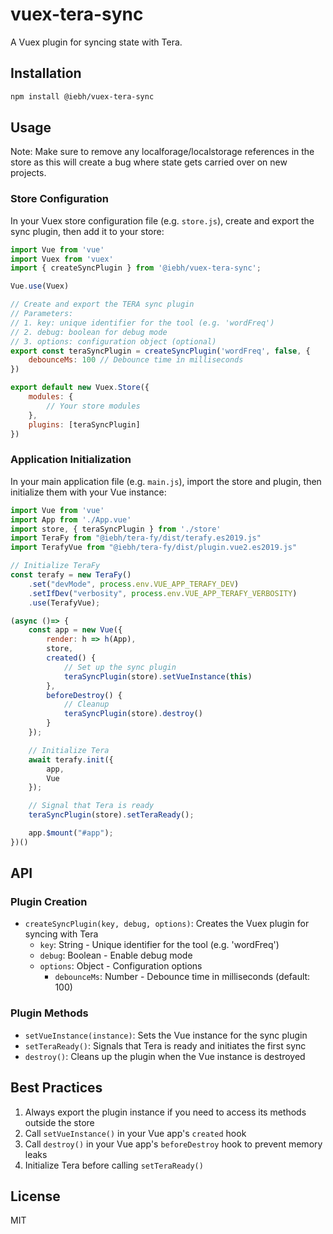 # vuex-tera-sync

A Vuex plugin for syncing state with Tera.

## Installation

```bash
npm install @iebh/vuex-tera-sync
```

## Usage

Note: Make sure to remove any localforage/localstorage references in the store as this will create a bug where state gets carried over on new projects.

### Store Configuration

In your Vuex store configuration file (e.g. `store.js`), create and export the sync plugin, then add it to your store:

```javascript
import Vue from 'vue'
import Vuex from 'vuex'
import { createSyncPlugin } from '@iebh/vuex-tera-sync';

Vue.use(Vuex)

// Create and export the TERA sync plugin
// Parameters:
// 1. key: unique identifier for the tool (e.g. 'wordFreq')
// 2. debug: boolean for debug mode
// 3. options: configuration object (optional)
export const teraSyncPlugin = createSyncPlugin('wordFreq', false, {
    debounceMs: 100 // Debounce time in milliseconds
})

export default new Vuex.Store({
    modules: {
        // Your store modules
    },
    plugins: [teraSyncPlugin]
})
```

### Application Initialization

In your main application file (e.g. `main.js`), import the store and plugin, then initialize them with your Vue instance:

```javascript
import Vue from 'vue'
import App from './App.vue'
import store, { teraSyncPlugin } from './store'
import TeraFy from "@iebh/tera-fy/dist/terafy.es2019.js"
import TerafyVue from "@iebh/tera-fy/dist/plugin.vue2.es2019.js"

// Initialize TeraFy
const terafy = new TeraFy()
    .set("devMode", process.env.VUE_APP_TERAFY_DEV)
    .setIfDev("verbosity", process.env.VUE_APP_TERAFY_VERBOSITY)
    .use(TerafyVue);

(async ()=> {
    const app = new Vue({
        render: h => h(App),
        store,
        created() {
            // Set up the sync plugin
            teraSyncPlugin(store).setVueInstance(this)
        },
        beforeDestroy() {
            // Cleanup
            teraSyncPlugin(store).destroy()
        }
    });

    // Initialize Tera
    await terafy.init({
        app,
        Vue
    });

    // Signal that Tera is ready
    teraSyncPlugin(store).setTeraReady();

    app.$mount("#app");
})()
```

## API

### Plugin Creation

- `createSyncPlugin(key, debug, options)`: Creates the Vuex plugin for syncing with Tera
  - `key`: String - Unique identifier for the tool (e.g. 'wordFreq')
  - `debug`: Boolean - Enable debug mode
  - `options`: Object - Configuration options
    - `debounceMs`: Number - Debounce time in milliseconds (default: 100)

### Plugin Methods

- `setVueInstance(instance)`: Sets the Vue instance for the sync plugin
- `setTeraReady()`: Signals that Tera is ready and initiates the first sync
- `destroy()`: Cleans up the plugin when the Vue instance is destroyed

## Best Practices

1. Always export the plugin instance if you need to access its methods outside the store
2. Call `setVueInstance()` in your Vue app's `created` hook
3. Call `destroy()` in your Vue app's `beforeDestroy` hook to prevent memory leaks
4. Initialize Tera before calling `setTeraReady()`

## License

MIT
